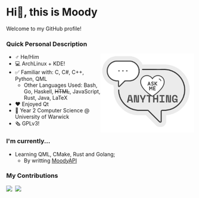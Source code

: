 # Hi👋, this is Moody

Welcome to my GitHub profile!

### Quick Personal Description

<a href="https://github.com/moodyhunter/moodyhunter/issues/new?title=Hi%20Moody,%20I ...">
  <img width="250" align="right" style="float: right; margin: 0 0 10px 0;" src="ask_me2.png"/>
</a>

- ♂️ He/Him
- 💻 ArchLinux + KDE!
- ✅ Familiar with: C, C#, C++, Python, QML
  - Other Languages Used: Bash, Go, Haskell, ~~HTML~~, JavaScript, Rust, Java, LaTeX
- ❤️ Enjoyed Qt
- 🏫 Year 2 Computer Science @ University of Warwick
- 🗞️ GPLv3!

### I'm currently...

- Learning QML, CMake, Rust and Golang;
  - By writting [MoodyAPI](https://github.com/moodyhunter/MoodyAPI)

### My Contributions

<img width="450" src="https://github-readme-stats.vercel.app/api/wakatime?username=moodyhunter&langs_count=10&theme=nightowl"/><img width="480" align="right" style="float: right; margin: 0 0 10px 0;" src="https://github-readme-stats.vercel.app/api?username=moodyhunter&theme=tokyonight&show_icons=true&count_private=true"/>
